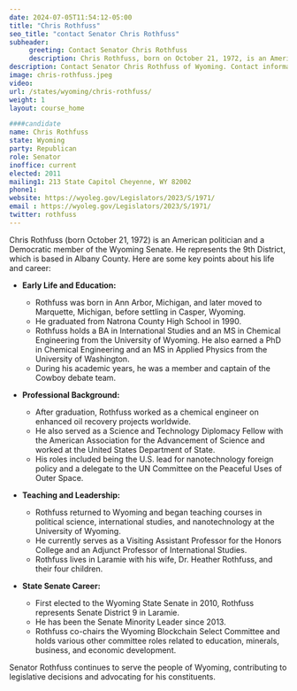 ```yaml
---
date: 2024-07-05T11:54:12-05:00
title: "Chris Rothfuss"
seo_title: "contact Senator Chris Rothfuss"
subheader:
     greeting: Contact Senator Chris Rothfuss
     description: Chris Rothfuss, born on October 21, 1972, is an American politician affiliated with the Democratic Party. He is a member of the Wyoming State Senate, representing District 9, and assumed office in 2011.
description: Contact Senator Chris Rothfuss of Wyoming. Contact information for Chris Rothfuss includes email address, phone number, and mailing address.
image: chris-rothfuss.jpeg
video:
url: /states/wyoming/chris-rothfuss/
weight: 1
layout: course_home

####candidate
name: Chris Rothfuss
state: Wyoming
party: Republican
role: Senator
inoffice: current
elected: 2011
mailing1: 213 State Capitol Cheyenne, WY 82002
phone1: 
website: https://wyoleg.gov/Legislators/2023/S/1971/
email : https://wyoleg.gov/Legislators/2023/S/1971/
twitter: rothfuss
---
```

Chris Rothfuss (born October 21, 1972) is an American politician and a Democratic member of the Wyoming Senate. He represents the 9th District, which is based in Albany County. Here are some key points about his life and career:

- **Early Life and Education:**
  - Rothfuss was born in Ann Arbor, Michigan, and later moved to Marquette, Michigan, before settling in Casper, Wyoming.
  - He graduated from Natrona County High School in 1990.
  - Rothfuss holds a BA in International Studies and an MS in Chemical Engineering from the University of Wyoming. He also earned a PhD in Chemical Engineering and an MS in Applied Physics from the University of Washington.
  - During his academic years, he was a member and captain of the Cowboy debate team.

- **Professional Background:**
  - After graduation, Rothfuss worked as a chemical engineer on enhanced oil recovery projects worldwide.
  - He also served as a Science and Technology Diplomacy Fellow with the American Association for the Advancement of Science and worked at the United States Department of State.
  - His roles included being the U.S. lead for nanotechnology foreign policy and a delegate to the UN Committee on the Peaceful Uses of Outer Space.

- **Teaching and Leadership:**
  - Rothfuss returned to Wyoming and began teaching courses in political science, international studies, and nanotechnology at the University of Wyoming.
  - He currently serves as a Visiting Assistant Professor for the Honors College and an Adjunct Professor of International Studies.
  - Rothfuss lives in Laramie with his wife, Dr. Heather Rothfuss, and their four children.

- **State Senate Career:**
  - First elected to the Wyoming State Senate in 2010, Rothfuss represents Senate District 9 in Laramie.
  - He has been the Senate Minority Leader since 2013.
  - Rothfuss co-chairs the Wyoming Blockchain Select Committee and holds various other committee roles related to education, minerals, business, and economic development.

Senator Rothfuss continues to serve the people of Wyoming, contributing to legislative decisions and advocating for his constituents.
